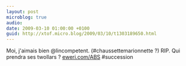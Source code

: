 ```yaml
---
layout: post
microblog: true
audio: 
date: 2009-03-10 01:00:00 +0100
guid: http://xtof.micro.blog/2009/03/10/t1303189650.html
---
```

Moi, j'aimais bien @lincompetent. (#chaussettemarionnette ?) RIP. Qui prendra ses twollars ? [eweri.com/ABS](http://eweri.com/ABS) #succession
